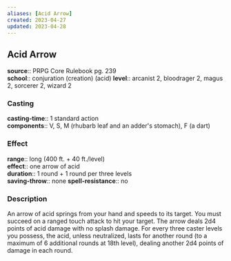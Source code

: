 ```yaml
---
aliases: [Acid Arrow]
created: 2023-04-27
updated: 2023-04-28
---
```


## Acid Arrow

**source**:: PRPG Core Rulebook pg. 239  
**school**:: conjuration (creation) (acid)
**level**:: arcanist 2, bloodrager 2, magus 2, sorcerer 2, wizard 2

### Casting

**casting-time**:: 1 standard action  
**components**:: V, S, M (rhubarb leaf and an adder's stomach), F (a dart)

### Effect

**range**:: long (400 ft. + 40 ft./level)  
**effect**:: one arrow of acid  
**duration**:: 1 round + 1 round per three levels  
**saving-throw**:: none
**spell-resistance**:: no

### Description

An arrow of acid springs from your hand and speeds to its target. You must succeed on a ranged touch attack to hit your target. The arrow deals 2d4 points of acid damage with no splash damage. For every three caster levels you possess, the acid, unless neutralized, lasts for another round (to a maximum of 6 additional rounds at 18th level), dealing another 2d4 points of damage in each round.
